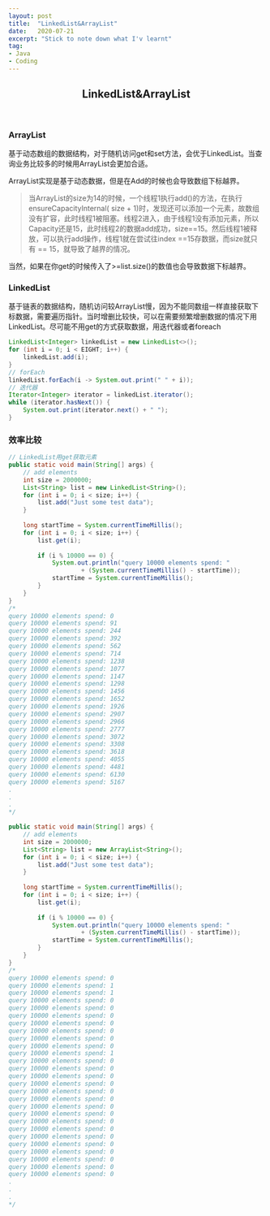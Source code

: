 ```yaml
---
layout: post
title:  "LinkedList&ArrayList"
date:   2020-07-21
excerpt: "Stick to note down what I'v learnt"
tag:
- Java
- Coding
---
```


<center><H2><b>LinkedList&ArrayList</b></H2></center><br>

### ArrayList

基于动态数组的数据结构，对于随机访问get和set方法，会优于LinkedList。当查询业务比较多的时候用ArrayList会更加合适。

ArrayList实现是基于动态数据，但是在Add的时候也会导致数组下标越界。

> 当ArrayList的size为14的时候，一个线程1执行add()的方法，在执行ensureCapacityInternal( size + 1)时，发现还可以添加一个元素，故数组没有扩容，此时线程1被阻塞。线程2进入，由于线程1没有添加元素，所以Capacity还是15，此时线程2的数据add成功，size==15。然后线程1被释放，可以执行add操作，线程1就在尝试往index ==15存数据，而size就只有 == 15，就导致了越界的情况。

当然，如果在你get的时候传入了>=list.size()的数值也会导致数据下标越界。

### LinkedList

基于链表的数据结构，随机访问较ArrayList慢，因为不能同数组一样直接获取下标数据，需要遍历指针。当时增删比较快，可以在需要频繁增删数据的情况下用LinkedList。尽可能不用get的方式获取数据，用迭代器或者foreach

```java
LinkedList<Integer> linkedList = new LinkedList<>();
for (int i = 0; i < EIGHT; i++) {
    linkedList.add(i);
}
// forEach
linkedList.forEach(i -> System.out.print(" " + i));
// 迭代器
Iterator<Integer> iterator = linkedList.iterator();
while (iterator.hasNext()) {
    System.out.print(iterator.next() + " ");
}
```

### 效率比较

```java
// LinkedList用get获取元素
public static void main(String[] args) {
    // add elements
    int size = 2000000;
    List<String> list = new LinkedList<String>();
    for (int i = 0; i < size; i++) {
        list.add("Just some test data");
    }
 
    long startTime = System.currentTimeMillis();
    for (int i = 0; i < size; i++) {
        list.get(i);
 
        if (i % 10000 == 0) {
            System.out.println("query 10000 elements spend: "
                    + (System.currentTimeMillis() - startTime));
            startTime = System.currentTimeMillis();
        }
    }
}
/*
query 10000 elements spend: 0
query 10000 elements spend: 91
query 10000 elements spend: 244
query 10000 elements spend: 392
query 10000 elements spend: 562
query 10000 elements spend: 714
query 10000 elements spend: 1238
query 10000 elements spend: 1077
query 10000 elements spend: 1147
query 10000 elements spend: 1298
query 10000 elements spend: 1456
query 10000 elements spend: 1652
query 10000 elements spend: 1926
query 10000 elements spend: 2907
query 10000 elements spend: 2966
query 10000 elements spend: 2777
query 10000 elements spend: 3072
query 10000 elements spend: 3308
query 10000 elements spend: 3618
query 10000 elements spend: 4055
query 10000 elements spend: 4481
query 10000 elements spend: 6130
query 10000 elements spend: 5167
.
.
.
*/
```

```java
public static void main(String[] args) {
    // add elements
    int size = 2000000;
    List<String> list = new ArrayList<String>();
    for (int i = 0; i < size; i++) {
        list.add("Just some test data");
    }
 
    long startTime = System.currentTimeMillis();
    for (int i = 0; i < size; i++) {
        list.get(i);
 
        if (i % 10000 == 0) {
            System.out.println("query 10000 elements spend: "
                    + (System.currentTimeMillis() - startTime));
            startTime = System.currentTimeMillis();
        }
    }
}
/*
query 10000 elements spend: 0
query 10000 elements spend: 1
query 10000 elements spend: 1
query 10000 elements spend: 0
query 10000 elements spend: 0
query 10000 elements spend: 0
query 10000 elements spend: 0
query 10000 elements spend: 0
query 10000 elements spend: 0
query 10000 elements spend: 0
query 10000 elements spend: 1
query 10000 elements spend: 0
query 10000 elements spend: 0
query 10000 elements spend: 0
query 10000 elements spend: 0
query 10000 elements spend: 0
query 10000 elements spend: 0
query 10000 elements spend: 0
query 10000 elements spend: 0
query 10000 elements spend: 0
query 10000 elements spend: 0
query 10000 elements spend: 0
query 10000 elements spend: 0
query 10000 elements spend: 0
query 10000 elements spend: 0
query 10000 elements spend: 0
query 10000 elements spend: 0
.
.
.
*/
```

